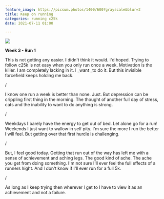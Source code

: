 ```yaml
---
feature_image: https://picsum.photos/1400/600?grayscale&blur=2
title: Keep on running
categories: running c25k
date: 2021-07-11 01:00

---
```

![](https://res.cloudinary.com/paddysplace/image/upload/v1626000542/running/fitbitshare_11072021.png)

**Week 3 - Run 1**

This is not getting any easier. I didn't think it would. I'd hoped. Trying to follow c25k is not easy when you only run once a week. Motivation is the killer. I am completely lacking in it. I _want _to do it. But this invisible forcefield keeps holding me back. 

/

I know one run a week is better than none. Just. But depression can be crippling first thing in the morning. The thought of another full day of stress, cats and the inability to want to do anything is strong. 

/

Weekdays I barely have the energy to get out of bed. Let alone go for a run! Weekends I just want to wallow in self pity. I'm sure the more I run the better I will feel. But getting over that first hurdle is challenging. 

/ 

But, I feel good today. Getting that run out of the way has left me with a sense of achievement and aching legs. The good kind of ache. The ache you get from doing something.  I'm not sure I'll ever feel the full effects of a runners hight. And I don't know if I'll ever run for a full 5k.

/ 

As long as I keep trying then wherever I get to I have to view it as an achievement and not a failure.